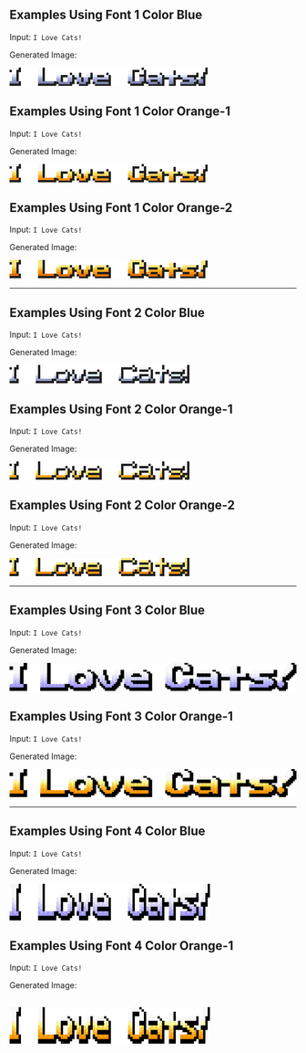 ## Examples Using Font 1 Color Blue

Input: `I Love Cats!`

Generated Image:

![Metal Slug Font Image](Assets/EXAMPLES/Font-1/Font-1-Color-Blue.png)

## Examples Using Font 1 Color Orange-1

Input: `I Love Cats!`

Generated Image:

![Metal Slug Font Image](Assets/EXAMPLES/Font-1/Font-1-Color-Orange-1.png)

## Examples Using Font 1 Color Orange-2

Input: `I Love Cats!`

Generated Image:

![Metal Slug Font Image](Assets/EXAMPLES/Font-1/Font-1-Color-Orange-2.png)


---


## Examples Using Font 2 Color Blue

Input: `I Love Cats!`

Generated Image:

![Metal Slug Font Image](Assets/EXAMPLES/Font-2/Font-2-Color-Blue.png)

## Examples Using Font 2 Color Orange-1

Input: `I Love Cats!`

Generated Image:

![Metal Slug Font Image](Assets/EXAMPLES/Font-2/Font-2-Color-Orange-1.png)

## Examples Using Font 2 Color Orange-2

Input: `I Love Cats!`

Generated Image:

![Metal Slug Font Image](Assets/EXAMPLES/Font-2/Font-2-Color-Orange-2.png)


---


## Examples Using Font 3 Color Blue

Input: `I Love Cats!`

Generated Image:

![Metal Slug Font Image](Assets/EXAMPLES/Font-3/Font-3-Color-Blue.png)

## Examples Using Font 3 Color Orange-1

Input: `I Love Cats!`

Generated Image:

![Metal Slug Font Image](Assets/EXAMPLES/Font-3/Font-3-Color-Orange-1.png)


---


## Examples Using Font 4 Color Blue

Input: `I Love Cats!`

Generated Image:

![Metal Slug Font Image](Assets/EXAMPLES/Font-4/Font-4-Color-Blue.png)

## Examples Using Font 4 Color Orange-1

Input: `I Love Cats!`

Generated Image:

![Metal Slug Font Image](Assets/EXAMPLES/Font-4/Font-4-Color-Orange-1.png)
---
